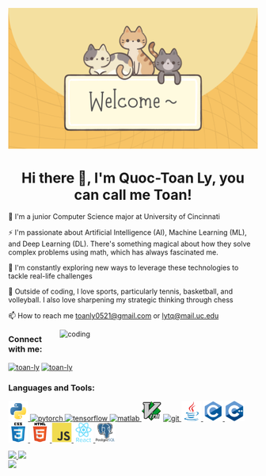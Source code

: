 ![MasterHead](background.png)
<h1 align="center">Hi there 👋, I'm Quoc-Toan Ly, you can call me Toan!</h1>
<p align="left">🌱 I'm a junior Computer Science major at University of Cincinnati</p>
<p align="left">⚡ I'm passionate about Artificial Intelligence (AI), Machine Learning (ML), and Deep Learning (DL). There's something magical about how they solve complex problems using math, which has always fascinated me. </p>
<p align="left">🚀 I'm constantly exploring new ways to leverage these technologies to tackle real-life challenges</p>
<p align="left">🎲 Outside of coding, I love sports, particularly tennis, basketball, and volleyball. I also love sharpening my strategic thinking through chess</p>
<p align="left">📫 How to reach me <a href="mailto:toanly0521@gmail.com" class="button">toanly0521@gmail.com</a> or <a href="mailto:lytq@mail.uc.edu" class="button">lytq@mail.uc.edu</a></p>

<img align="right" alt="coding" width="400" src="https://i.pinimg.com/originals/e8/f4/53/e8f453469a3ec97ecd354df465d73913.gif">


<h3 align="left">Connect with me:</h3>
<p align="left">
<a href="https://linkedin.com/in/toan-ly" target="blank"><img align="center" src="https://raw.githubusercontent.com/rahuldkjain/github-profile-readme-generator/master/src/images/icons/Social/linked-in-alt.svg" alt="toan-ly" height="30" width="40" /></a>
<a href="https://www.leetcode.com/toan-ly" target="blank"><img align="center" src="https://raw.githubusercontent.com/rahuldkjain/github-profile-readme-generator/master/src/images/icons/Social/leet-code.svg" alt="toan-ly" height="30" width="40" /></a>
</p>

<h3 align="left">Languages and Tools:</h3>
  <p align="left"> 
  <a href="https://www.python.org" target="_blank" rel="noreferrer"> <img src="https://raw.githubusercontent.com/devicons/devicon/master/icons/python/python-original.svg" alt="python" width="40" height="40"/> </a> 
  <a href="https://pytorch.org/" target="_blank" rel="noreferrer"> <img src="https://www.vectorlogo.zone/logos/pytorch/pytorch-icon.svg" alt="pytorch" width="40" height="40"/> </a>  
  <a href="https://www.tensorflow.org" target="_blank" rel="noreferrer"> <img src="https://www.vectorlogo.zone/logos/tensorflow/tensorflow-icon.svg" alt="tensorflow" width="40" height="40"/> </a>
  <a href="https://www.mathworks.com/" target="_blank" rel="noreferrer"> <img src="https://upload.wikimedia.org/wikipedia/commons/2/21/Matlab_Logo.png" alt="matlab" width="40" height="40"/> </a>
  <a href="https://www.vim.org/" target="_blank" rel="noreferrer"> <img alt="Vim" width="40px" height="40" src="https://raw.githubusercontent.com/github/explore/master/topics/vim/vim.png" /></a> 
  <a href="https://git-scm.com/" target="_blank" rel="noreferrer"> <img src="https://www.vectorlogo.zone/logos/git-scm/git-scm-icon.svg" alt="git" width="40" height="40"/> </a> 
  <a href="https://www.java.com" target="_blank" rel="noreferrer"> <img src="https://raw.githubusercontent.com/devicons/devicon/master/icons/java/java-original.svg" alt="java" width="40" height="40"/> </a> 
  <a href="https://www.cprogramming.com/" target="_blank" rel="noreferrer"> <img src="https://raw.githubusercontent.com/devicons/devicon/master/icons/c/c-original.svg" alt="c" width="40" height="40"/> </a> 
  <a href="https://www.w3schools.com/cpp/" target="_blank" rel="noreferrer"> <img src="https://raw.githubusercontent.com/devicons/devicon/master/icons/cplusplus/cplusplus-original.svg" alt="cplusplus" width="40" height="40"/> </a> 
  <a href="https://www.w3schools.com/css/" target="_blank" rel="noreferrer"> <img src="https://raw.githubusercontent.com/devicons/devicon/master/icons/css3/css3-original-wordmark.svg" alt="css3" width="40" height="40"/> </a> 
  <a href="https://www.w3.org/html/" target="_blank" rel="noreferrer"> <img src="https://raw.githubusercontent.com/devicons/devicon/master/icons/html5/html5-original-wordmark.svg" alt="html5" width="40" height="40"/> </a> 
  <a href="https://developer.mozilla.org/en-US/docs/Web/JavaScript" target="_blank" rel="noreferrer"> <img src="https://raw.githubusercontent.com/devicons/devicon/master/icons/javascript/javascript-original.svg" alt="javascript" width="40" height="40"/> </a>   <a href="https://reactjs.org/" target="_blank" rel="noreferrer"> <img src="https://raw.githubusercontent.com/devicons/devicon/master/icons/react/react-original-wordmark.svg" alt="react" width="40" height="40"/> </a> 
  <a href="https://www.postgresql.org" target="_blank" rel="noreferrer"> <img src="https://raw.githubusercontent.com/devicons/devicon/master/icons/postgresql/postgresql-original-wordmark.svg" alt="postgresql" width="40" height="40"/>
  
</p>

<!--

<p><img align="left" src="https://github-readme-stats.vercel.app/api/top-langs?username=toan-ly&show_icons=true&locale=en&layout=compact" alt="toan-ly" /></p>
<p>&nbsp;<img align="left" src="https://github-readme-stats.vercel.app/api?username=toan-ly&show_icons=true&locale=en" alt="toan-ly" /></p>
<p><img align="left" src="https://github-readme-streak-stats.herokuapp.com/?user=toan-ly&" alt="toan-ly" /></p>

-->

![](https://github-readme-stats.vercel.app/api/top-langs/?username=toan-ly&theme=dark&hide_border=false&include_all_commits=false&count_private=false&layout=compact)
![](https://github-readme-stats.vercel.app/api?username=toan-ly&theme=dark&hide_border=false&include_all_commits=false&count_private=false)<br/>
![](https://github-readme-streak-stats.herokuapp.com/?user=toan-ly&theme=dark&hide_border=false)<br/>
